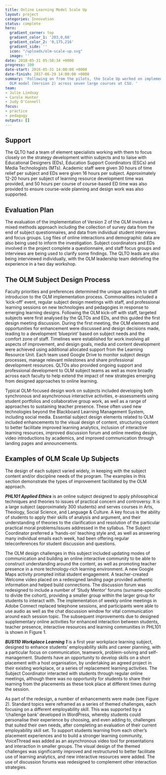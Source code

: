 ```yaml
---
title: Online Learning Model Scale Up
layout: project
categories: Innovation
status: complete
hero:
  gradient_corner: top
  gradient_color_1: '203,0,68'
  gradient_color_2: '0,175,216'
  gradient_side: ''
  icon: "/uploads/olm-scale-up.svg"
  image: ''
date: 2018-05-31 05:58:34 +0000
progress: 100
date-start: 2016-05-31 14:00:00 +0000
date-finish: 2017-06-29 14:00:00 +0000
summary: 'Following on from the pilots, the Scale Up worked on implementing the revised
  OLM model (Version 2) across seven large courses at CSU. '
team:
- Julie Lindsay
- Carole Hunter
- Judy O'Connell
focus:
- practice
- pedagogy
outputs: []
---
```

## Support

The QLTO had a team of element specialists working with them to focus closely on the strategy development within subjects and to liaise with Educational Designers (EDs), Education Support Coordinators (ESCs) and Media Technologists (MTs). Academic staff were given 30 hours of time relief per subject and EDs were given 16 hours per subject. Approximately 12-20 hours per subject of learning resource development time was provided, and 50 hours per course of course-based ED time was also provided to ensure course-wide planning and design work was also supported.

## Evaluation Plan

The evaluation of the implementation of Version 2 of the OLM involves a mixed methods approach including the collection of survey data from the end of subject questionnaires, and data from individual student interviews and focus groups. Log files of online interactions and demographic data are also being used to inform the investigation. Subject coordinators and EDs involved in the project complete a questionnaire, and staff focus groups and interviews are being used to clarify some findings. The QLTO leads are also being interviewed individually, with the OLM leadership team debriefing the experience in a two day workshop.

## The OLM Subject Design Process

Faculty priorities and preferences determined the unique approach to staff introducion to the OLM implementation process. Commonalities included a ‘kick-off’ event, regular subject design meetings with staff, and professional learning sessions on new technologies and pedagogies in response to emerging learning designs. Following the OLM kick-off with staff, targeted subjects were first analysed by the QLTOs and EDs, and this guided the first design meeting discussion. During the first meeting, the OLM elements and opportunities for enhancement were discussed and design decisions made, leading to a development ‘blueprint’ based on subject needs and the comfort zone of staff. Timelines were established for work involving all aspects of improvement, and design goals, media and content development were achieved using additional allocated support from the Learning Resource Unit. Each team used Google Drive to monitor subject design processes, manage relevant milestones and share professional development resources. QLTOs also provided ongoing support and professional development to OLM subject teams as well as more broadly across each faculty to help extend the impact of new strategies emerging from designed approaches to online learning.

Typical OLM-focused design work on subjects included developing both synchronous and asynchronous interactive activities, e-assessments using student portfolios and collaborative group work, as well as a range of approaches to sustaining teacher presence. These often used new technologies beyond the Blackboard Learning Management System, including social media. Essential subject design elements related to OLM included enhancements to the visual design of content, structuring content to better facilitate improved learning analytics, inclusion of interactive learning resources, improved discussion forum and online meeting design, video introductions by academics, and improved communication through landing pages and announcements.

## Examples of OLM Scale Up Subjects

The design of each subject varied widely, in keeping with the subject content and/or discipline needs of the program. The examples in this section demonstrate the types of improvement facilitated by the OLM approach.

<section>

**_PHL101 Applied Ethics_** is an online subject designed to apply philosophical techniques and theories to issues of practical concern and controversy. It is a large subject (approximately 300 students) and serves courses in Arts, Theology, Social Science, and Language & Culture. A key focus is the ability of students to apply their skills of analysis and argument, and their understanding of theories to the clarification and resolution of the particular practical moral problems/issues addressed in the syllabus. The Subject Coordinator preferred a ‘hands-on’ teaching style and, as well as answering many individual emails each week, had been offering regular teleconferences for student discussion and questions.

The OLM design challenges in this subject included updating modes of communication and building an online interactive community to be able to construct understanding around the content, as well as promoting teacher presence in a more technology-rich learning environment. A new Google Maps activity prompted initial student engagement. A teacher-created Welcome video placed on a redesigned landing page provided authentic information and helped build connections. The discussion forum was redesigned to include a number of ‘Study Mentor’ forums (surname-specific to divide the cohort), providing a smaller group within the larger group for students to interact with. The implementation of weekly online meetings in Adobe Connect replaced telephone sessions, and participants were able to use audio as well as the chat discussion window for vital communication around each session topic. The subsequent improvements due to designed supplementary online activities for enhanced interaction between students, teacher presence, interactive resources and learning communities in PHL101 is shown in Figure 1.

</section>

<section>

**_BUS110 Workplace Learning 1_** is a first year workplace learning subject, designed to enhance students’ employability skills and career planning, with a particular focus on communication, teamwork, problem-solving and self-management. Students have an opportunity to develop skills on a short placement with a host organisation, by undertaking an agreed project in their existing workplace, or a series of replacement learning activities. The Subject Coordinator interacted with students through regular online meetings, although there was no opportunity for students to share their learning from the placements as these took place at different times during the session.

As part of the redesign, a number of enhancements were made (see Figure 2). Standard topics were reframed as a series of themed challenges, each focusing on a different employability skill. This was supported by a ‘challenge bank’ developed in WordPress, whereby students could personalise their experience by choosing, and even adding to, challenges that suited their own needs, after completing an evaluation of their current employability skill set. To support students learning from each other’s placement experiences and to build a stronger learning community, VoiceThread was added as an asynchronous video tool for presentations and interaction in smaller groups. The visual design of the themed challenges was significantly improved and restructured to better facilitate use of learning analytics, and new interactive resources were added. The use of discussion forums was redesigned to complement other interaction strategies.

</section>